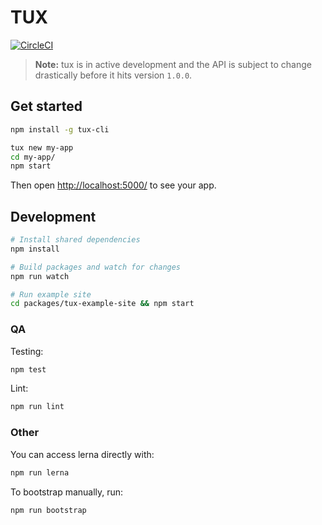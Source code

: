 # TUX

[![CircleCI](https://circleci.com/gh/aranja/tux.svg?style=svg&circle-token=2d451777f7f436fcbc804480908ddd288253d334)](https://circleci.com/gh/aranja/tux)

> **Note:** tux is in active development and the API is subject to change drastically before it hits version `1.0.0`.

## Get started

```bash
npm install -g tux-cli

tux new my-app
cd my-app/
npm start
```

Then open [http://localhost:5000/](http://localhost:5000/) to see your app.

## Development

```bash
# Install shared dependencies
npm install

# Build packages and watch for changes
npm run watch

# Run example site
cd packages/tux-example-site && npm start
```

### QA

Testing:
```bash
npm test
```

Lint:
```bash
npm run lint
```

### Other

You can access lerna directly with:
```bash
npm run lerna
```

To bootstrap manually, run:
```bash
npm run bootstrap
```
